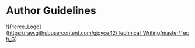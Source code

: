 # Author Guidelines
![Pierce_Logo] (https://raw.githubusercontent.com/gjoyce42/Technical_Writing/master/Tech_G)

<!--stackedit_data:
eyJoaXN0b3J5IjpbLTg1MjQwMzE0NywxODY0MTAyNTg3LDE5OD
U1OTkzNjldfQ==
-->